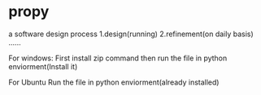 # propy
a software design process
1.design(running)
2.refinement(on daily basis)
......

For windows:
First install zip command then run the file in python enviorment(Install it)

For Ubuntu
Run the file in python enviorment(already installed)
